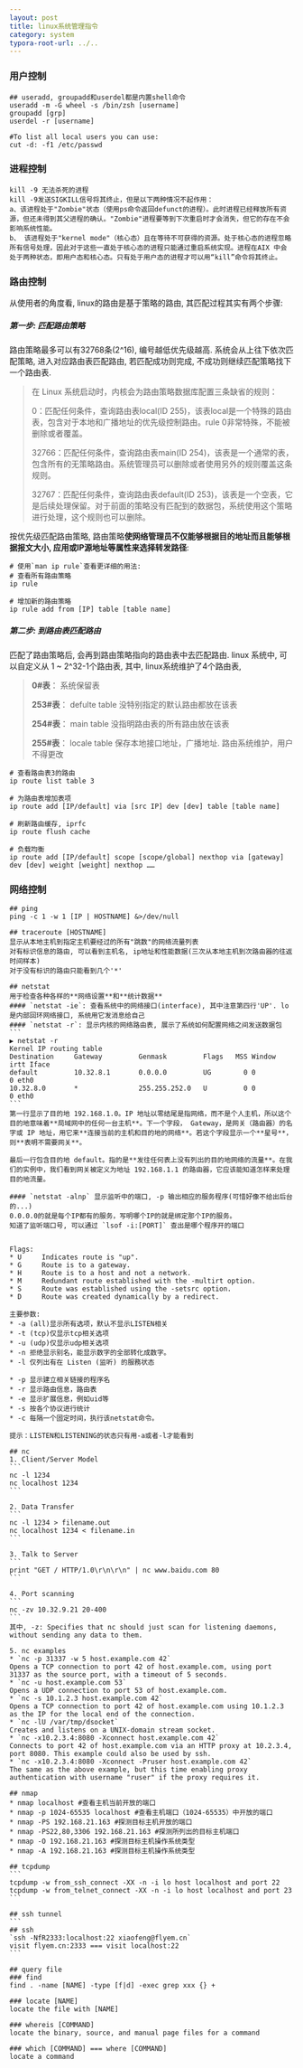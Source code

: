 ```yaml
---
layout: post
title: linux系统管理指令
category: system
typora-root-url: ../..
---
```




### 用户控制

```shell
## useradd, groupadd和userdel都是内置shell命令
useradd -m -G wheel -s /bin/zsh [username]
groupadd [grp]
userdel -r [username]

#To list all local users you can use:
cut -d: -f1 /etc/passwd
```



### 进程控制

```shell
kill -9 无法杀死的进程
kill -9发送SIGKILL信号将其终止，但是以下两种情况不起作用：
a、该进程处于"Zombie"状态（使用ps命令返回defunct的进程）。此时进程已经释放所有资源，但还未得到其父进程的确认。"Zombie"进程要等到下次重启时才会消失，但它的存在不会影响系统性能。
b、 该进程处于"kernel mode"（核心态）且在等待不可获得的资源。处于核心态的进程忽略所有信号处理，因此对于这些一直处于核心态的进程只能通过重启系统实现。进程在AIX 中会处于两种状态，即用户态和核心态。只有处于用户态的进程才可以用“kill”命令将其终止。
```



### 路由控制

从使用者的角度看, linux的路由是基于策略的路由, 其匹配过程其实有两个步骤:

##### 第一步: 匹配路由策略

路由策略最多可以有32768条(2^16), 编号越低优先级越高. 系统会从上往下依次匹配策略, 进入对应路由表匹配路由, 若匹配成功则完成, 不成功则继续匹配策略找下一个路由表.

> 在 Linux 系统启动时，内核会为路由策略数据库配置三条缺省的规则：
>
> 0：匹配任何条件，查询路由表local(ID 255)，该表local是一个特殊的路由表，包含对于本地和广播地址的优先级控制路由。rule 0非常特殊，不能被删除或者覆盖。
>
> 32766：匹配任何条件，查询路由表main(ID 254)，该表是一个通常的表，包含所有的无策略路由。系统管理员可以删除或者使用另外的规则覆盖这条规则。
>
> 32767：匹配任何条件，查询路由表default(ID 253)，该表是一个空表，它是后续处理保留。对于前面的策略没有匹配到的数据包，系统使用这个策略进行处理，这个规则也可以删除。

按优先级匹配路由策略, 路由策略**使网络管理员不仅能够根据目的地址而且能够根据报文大小, 应用或IP源地址等属性来选择转发路径**:

```shell
# 使用`man ip rule`查看更详细的用法: 
# 查看所有路由策略
ip rule

# 增加新的路由策略
ip rule add from [IP] table [table name]
```

##### 第二步: 到路由表匹配路由

匹配了路由策略后, 会再到路由策略指向的路由表中去匹配路由. linux 系统中, 可以自定义从 1 ~ 2^32-1个路由表, 其中, linux系统维护了4个路由表, 



> **0#表**： 系统保留表
>
> **253#表**： defulte table 没特别指定的默认路由都放在该表
>
> **254#表**： main table 没指明路由表的所有路由放在该表
>
> **255#表**： locale table 保存本地接口地址，广播地址. 路由系统维护，用户不得更改

```shell
# 查看路由表3的路由
ip route list table 3

# 为路由表增加表项
ip route add [IP/default] via [src IP] dev [dev] table [table name]

# 刷新路由缓存, iprfc
ip route flush cache

# 负载均衡
ip route add [IP/default] scope [scope/global] nexthop via [gateway] dev [dev] weight [weight] nexthop ……
```



### 网络控制

```shell
## ping
ping -c 1 -w 1 [IP | HOSTNAME] &>/dev/null 

## traceroute [HOSTNAME]
显示从本地主机到指定主机要经过的所有"跳数"的网络流量列表
对有标识信息的路由, 可以看到主机名, ip地址和性能数据(三次从本地主机到次路由器的往返时间样本)
对于没有标识的路由只能看到几个'*'

## netstat
用于检查各种各样的**网络设置**和**统计数据**
#### `netstat -ie`: 查看系统中的网络接口(interface), 其中注意第四行'UP'. lo是内部回环网络接口, 系统用它发消息给自己
#### `netstat -r`: 显示内核的网络路由表, 展示了系统如何配置网络之间发送数据包
​```
▶ netstat -r
Kernel IP routing table
Destination     Gateway         Genmask         Flags   MSS Window  irtt Iface
default         10.32.8.1       0.0.0.0         UG        0 0          0 eth0
10.32.8.0       *               255.255.252.0   U         0 0          0 eth0
​```
第一行显示了目的地 192.168.1.0。IP 地址以零结尾是指网络，而不是个人主机，所以这个目的地意味着**局域网中的任何一台主机**。下一个字段， Gateway，是网关（路由器）的名字或 IP 地址，用它来**连接当前的主机和目的地的网络**。若这个字段显示一个**星号**，则**表明不需要网关**。

最后一行包含目的地 default。指的是**发往任何表上没有列出的目的地网络的流量**。在我们的实例中，我们看到网关被定义为地址 192.168.1.1 的路由器，它应该能知道怎样来处理目的地流量。

#### `netstat -alnp` 显示监听中的端口, -p 输出相应的服务程序(可惜好像不给出后台的...)
0.0.0.0的就是每个IP都有的服务，写明哪个IP的就是绑定那个IP的服务。
知道了监听端口号, 可以通过 `lsof -i:[PORT]` 查出是哪个程序开的端口


Flags:
* U     Indicates route is "up".
* G     Route is to a gateway.
* H     Route is to a host and not a network.
* M     Redundant route established with the -multirt option.
* S     Route was established using the -setsrc option.
* D     Route was created dynamically by a redirect.

主要参数:
* -a (all)显示所有选项，默认不显示LISTEN相关
* -t (tcp)仅显示tcp相关选项
* -u (udp)仅显示udp相关选项
* -n 拒绝显示别名，能显示数字的全部转化成数字。
* -l 仅列出有在 Listen (监听) 的服務状态

* -p 显示建立相关链接的程序名
* -r 显示路由信息，路由表
* -e 显示扩展信息，例如uid等
* -s 按各个协议进行统计
* -c 每隔一个固定时间，执行该netstat命令。

提示：LISTEN和LISTENING的状态只有用-a或者-l才能看到

## nc
1. Client/Server Model
​```
nc -l 1234 
nc localhost 1234
​```

2. Data Transfer
​```
nc -l 1234 > filename.out
nc localhost 1234 < filename.in
​```

3. Talk to Server
​```
print "GET / HTTP/1.0\r\n\r\n" | nc www.baidu.com 80
​```

4. Port scanning
​```
nc -zv 10.32.9.21 20-400
​```
其中, -z: Specifies that nc should just scan for listening daemons, without sending any data to them.

5. nc examples
* `nc -p 31337 -w 5 host.example.com 42`
Opens a TCP connection to port 42 of host.example.com, using port 31337 as the source port, with a timeout of 5 seconds.
* `nc -u host.example.com 53`
Opens a UDP connection to port 53 of host.example.com.
* `nc -s 10.1.2.3 host.example.com 42`
Opens a TCP connection to port 42 of host.example.com using 10.1.2.3 as the IP for the local end of the connection.
* `nc -lU /var/tmp/dsocket`
Creates and listens on a UNIX-domain stream socket.
* `nc -x10.2.3.4:8080 -Xconnect host.example.com 42`
Connects to port 42 of host.example.com via an HTTP proxy at 10.2.3.4, port 8080. This example could also be used by ssh.
* `nc -x10.2.3.4:8080 -Xconnect -Pruser host.example.com 42`
The same as the above example, but this time enabling proxy authentication with username "ruser" if the proxy requires it.

## nmap
* nmap localhost #查看主机当前开放的端口
* nmap -p 1024-65535 localhost #查看主机端口（1024-65535）中开放的端口
* nmap -PS 192.168.21.163 #探测目标主机开放的端口
* nmap -PS22,80,3306 192.168.21.163 #探测所列出的目标主机端口
* nmap -O 192.168.21.163 #探测目标主机操作系统类型
* nmap -A 192.168.21.163 #探测目标主机操作系统类型

## tcpdump
​```
tcpdump -w from_ssh_connect -XX -n -i lo host localhost and port 22
tcpdump -w from_telnet_connect -XX -n -i lo host localhost and port 23
​```

## ssh tunnel
​```
## ssh
`ssh -NfR2333:localhost:22 xiaofeng@flyem.cn`
visit flyem.cn:2333 === visit localhost:22
​```

## query file
### find
find . -name [NAME] -type [f|d] -exec grep xxx {} +

### locate [NAME]
locate the file with [NAME]

### whereis [COMMAND]
locate the binary, source, and manual page files for a command

### which [COMMAND] === where [COMMAND]
locate a command

```

